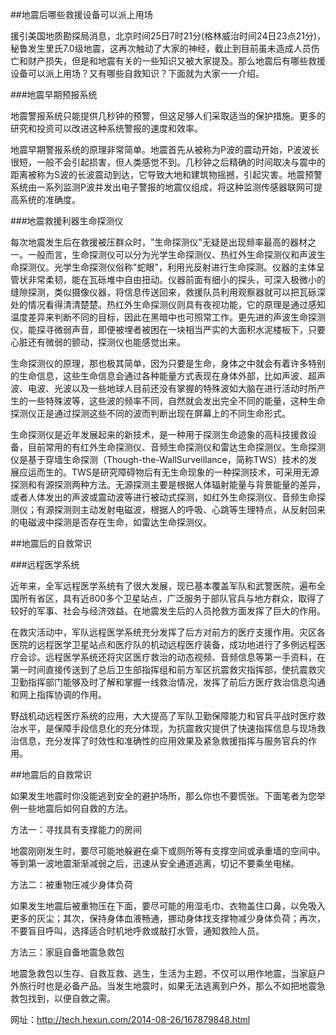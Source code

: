 ﻿##地震后哪些救援设备可以派上用场

援引美国地质勘探局消息，北京时间25日7时21分(格林威治时间24日23点21分)，秘鲁发生里氏7.0级地震，这再次触动了大家的神经，截止到目前虽未造成人员伤亡和财产损失，但是和地震有关的一些知识又被大家提及。那么地震后有哪些救援设备可以派上用场？又有哪些自救知识？下面就为大家一一介绍。

###地震早期预报系统

地震警报系统只能提供几秒钟的预警，但这足够人们采取适当的保护措施。更多的研究和投资可以改进这种系统警报的速度和效率。

地震早期警报系统的原理非常简单。地震首先从被称为P波的震动开始，P波波长很短，一般不会引起损害，但人类感觉不到。几秒钟之后精确的时间取决与震中的距离被称为S波的长波震动到达，它导致大地和建筑物摇撼，引起灾害。地震预警系统由一系列监测P波并发出电子警报的地震仪组成，将这种监测传感器联网可提高系统的准确度。

###地震救援利器生命探测仪

每次地震发生后在救援被压群众时，"生命探测仪"无疑是出现频率最高的器材之一。一般而言，生命探测仪可以分为光学生命探测仪、热红外生命探测仪和声波生命探测仪。光学生命探测仪俗称"蛇眼"，利用光反射进行生命探测。仪器的主体呈管状非常柔韧，能在瓦砾堆中自由扭动。仪器前面有细小的探头，可深入极微小的缝隙探测，类似摄像仪器，将信息传送回来，救援队员利用观察器就可以把瓦砾深处的情况看得清清楚楚。热红外生命探测仪则具有夜视功能，它的原理是通过感知温度差异来判断不同的目标，因此在黑暗中也可照常工作。更先进的声波生命探测仪，能探寻微弱声音，即便被埋者被困在一块相当严实的大面积水泥楼板下，只要心脏还有微弱的颤动，探测仪也能感觉出来。

生命探测仪的原理，那也极其简单，因为只要是生命，身体之中就会有着许多特别的生命信息，这些生命信息会通过各种能量方式表现在身体外部，比如声波、超声波、电波、光波以及一些地球人目前还没有掌握的特殊波如大脑在进行活动时所产生的一些特殊波等，这些波的频率不同，自然就会发出完全不同的能量，这种生命探测仪正是通过探测这些不同的波而判断出现在屏幕上的不同生命形式。

生命探测仪是近年发展起来的新技术，是一种用于探测生命迹象的高科技援救设备，目前常用的有红外生命探测仪、音频生命探测仪和雷达生命探测仪。生命探测仪是基于穿墙生命探测（Though-the-WallSurveillance，简称TWS）技术的发展应运而生的。TWS是研究障碍物后有无生命现象的一种探测技术，可采用无源探测和有源探测两种方法。无源探测主要是根据人体辐射能量与背景能量的差异，或者人体发出的声波或震动波等进行被动式探测，如红外生命探测仪、音频生命探测仪；有源探测则主动发射电磁波，根据人的呼吸、心跳等生理特点，从反射回来的电磁波中探测是否存在生命，如雷达生命探测仪。

##地震后的自救常识

###远程医学系统

近年来，全军远程医学系统有了很大发展，现已基本覆盖军队和武警医院，遍布全国所有省区，具有近800多个卫星站点，广泛服务于部队官兵与地方群众，取得了较好的军事、社会与经济效益。在地震发生后的人员抢救方面发挥了巨大的作用。

在救灾活动中，军队远程医学系统充分发挥了后方对前方的医疗支援作用。灾区各医院的远程医学卫星站点和医疗队的机动远程医疗装备，成功地进行了多例远程医疗会诊。远程医学系统还将灾区医疗救治的动态视频、音频信息等第一手资料，在第一时间直接传送到了总后卫生部指挥组和前方军区抗震救灾指挥部，使抗震救灾卫勤指挥部门能够及时了解和掌握一线救治情况，发挥了前后方医疗救治信息沟通和网上指挥协调的作用。

野战机动远程医疗系统的应用，大大提高了军队卫勤保障能力和官兵平战时医疗救治水平，是保障手段信息化的充分体现，为抗震救灾提供了快速指挥信息与现场救治信息，充分发挥了时效性和准确性的应用效果及紧急救援指挥与服务官兵的作用。

##地震后的自救常识

如果发生地震时你没能逃到安全的避护场所，那么你也不要慌张。下面笔者为您举例一些地震后如何自救的方法。

方法一：寻找具有支撑能力的房间

地震刚刚发生时，要尽可能地躲避在桌下或厕所等有支撑空间或承重墙的空间中。等到第一波地震渐渐减弱之后，迅速从安全通道逃离，切记不要乘坐电梯。

方法二：被重物压减少身体负荷

如果发生地震后被重物压在下面，要尽可能的用湿毛巾、衣物盖住口鼻，以免吸入更多的灰尘；其次，保持身体血液畅通，挪动身体找支撑物减少身体负荷；再次，不要盲目呼叫，选择适合时机地呼救或敲打水管，通知救险人员。

方法三：家庭自备地震急救包

地震急救包以生存、自救互救、逃生，生活为主题，不仅可以用作地震，当家庭户外旅行时也是必备产品。当发生地震时，如果无法逃离到户外，那么不如把地震急救包找到，以便自救之需。

网址：http://tech.hexun.com/2014-08-26/167879848.html
